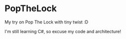 # PopTheLock
 
My try on Pop The Lock with tiny twist :D

I'm still learning C#, so excuse my code and architecture!
